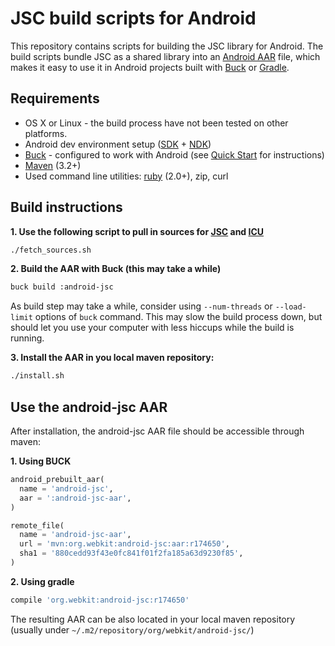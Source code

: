 # JSC build scripts for Android

This repository contains scripts for building the JSC library for Android. The build scripts bundle JSC as a shared library into an [Android AAR](http://tools.android.com/tech-docs/new-build-system/aar-format) file, which makes it easy to use it in Android projects built with [Buck](https://buckbuild.com) or [Gradle](https://gradle.org).

## Requirements
 * OS X or Linux - the build process have not been tested on other platforms.
 * Android dev environment setup ([SDK](https://developer.android.com/sdk/installing/index.html?pkg=tools) + [NDK](https://developer.android.com/ndk/guides/setup.html))
 * [Buck](https://buckbuild.com) - configured to work with Android (see [Quick Start](https://buckbuild.com/setup/quick_start.html) for instructions)
 * [Maven](https://maven.apache.org/download.cgi) (3.2+)
 * Used command line utilities: [ruby](https://www.ruby-lang.org/) (2.0+), zip, curl

## Build instructions

**1. Use the following script to pull in sources for [JSC](https://www.webkit.org) and [ICU](http://site.icu-project.org)**
```bash
./fetch_sources.sh
```

**2. Build the AAR with Buck (this may take a while)**
```bash
buck build :android-jsc
```
As build step may take a while, consider using `--num-threads` or `--load-limit` options of `buck` command. This may slow the build process down, but should let you use your computer with less hiccups while the build is running.

**3. Install the AAR in you local maven repository:**
```bash
./install.sh
```

## Use the android-jsc AAR

After installation, the android-jsc AAR file should be accessible through maven:

**1. Using BUCK**
```python
android_prebuilt_aar(
  name = 'android-jsc',
  aar = ':android-jsc-aar',
)

remote_file(
  name = 'android-jsc-aar',
  url = 'mvn:org.webkit:android-jsc:aar:r174650',
  sha1 = '880cedd93f43e0fc841f01f2fa185a63d9230f85',
)
```

**2. Using gradle**
```groovy
compile 'org.webkit:android-jsc:r174650'
```

The resulting AAR can be also located in your local maven repository (usually under `~/.m2/repository/org/webkit/android-jsc/`)
